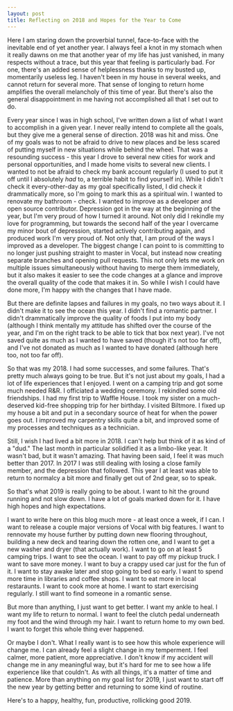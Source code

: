 ```yaml
---
layout: post
title: Reflecting on 2018 and Hopes for the Year to Come
---
```


Here I am staring down the proverbial tunnel, face-to-face with the inevitable end of yet another year. I always feel a knot in my stomach when it really dawns on me that another year of my life has just vanished, in many respects without a trace, but this year that feeling is particularly bad. For one, there's an added sense of helplessness thanks to my busted up, momentarily useless leg. I haven't been in my house in several weeks, and cannot return for several more. That sense of longing to return home amplifies the overall melancholy of this time of year. But there's also the general disappointment in me having not accomplished all that I set out to do.

Every year since I was in high school, I've written down a list of what I want to accomplish in a given year. I never really intend to complete all the goals, but they give me a general sense of direction. 2018 was hit and miss. One of my goals was to not be afraid to drive to new places and be less scared of putting myself in new situations while behind the wheel. That was a resounding success - this year I drove to several new cities for work and personal opportunities, and I made home visits to several new clients. I wanted to not be afraid to check my bank account regularly (I used to put it off until I absolutely _had_ to, a terrible habit to find yourself in). While I didn't check it every-other-day as my goal specifically listed, I did check it drammatically more, so I'm going to mark this as a spiritual win. I wanted to renovate my bathroom - check. I wanted to improve as a developer and open source contributor. Depression got in the way at the beginning of the year, but I'm very proud of how I turned it around. Not only did I rekindle my love for programming, but towards the second half of the year I overcame my minor bout of depression, started actively contributing again, and produced work I'm very proud of. Not only that, I am proud of the ways I improved as a developer. The biggest change I can point to is committing to no longer just pushing straight to master in Vocal, but instead now creating separate branches and opening pull requests. This not only lets me work on multiple issues simultaneously without having to merge them immediately, but it also makes it easier to see the code changes at a glance and improve the overall quality of the code that makes it in. So while I wish I could have done more, I'm happy with the changes that I have made. 

But there are definite lapses and failures in my goals, no two ways about it. I didn't make it to see the ocean this year. I didn't find a romantic partner. I didn't drammatically improve the quality of foods I put into my body (although I think mentally my attitude has shifted over the course of the year, and I'm on the right track to be able to tick that box next year). I've not saved quite as much as I wanted to have saved (though it's not too far off), and I've not donated as much as I wanted to have donated (although here too, not too far off). 

So that was my 2018. I had some successes, and some failures. That's pretty much always going to be true. But it's not just about my goals, I had a lot of life experiences that I enjoyed. I went on a camping trip and got some much needed R&R. I officiated a wedding ceremony. I rekindled some old friendships. I had my first trip to Waffle House. I took my sister on a much-deserved kid-free shopping trip for her birthday. I visited Biltmore. I fixed up my house a bit and put in a secondary source of heat for when the power goes out. I improved my carpentry skills quite a bit, and improved some of my processes and techniques as a technician. 

Still, I wish I had lived a bit more in 2018. I can't help but think of it as kind of a "dud." The last month in particular solidified it as a limbo-like year. It wasn't bad, but it wasn't amazing. That having been said, I feel it was much better than 2017. In 2017 I was still dealing with losing a close family member, and the depression that followed. This year I at least was able to return to normalcy a bit more and finally get out of 2nd gear, so to speak.

So that's what 2019 is really going to be about. I want to hit the ground running and not slow down. I have a lot of goals marked down for it. I have high hopes and high expectations.

I want to write here on this blog much more - at least once a week, if I can. I want to release a couple major versions of Vocal with big features. I want to rennovate my house further by putting down new flooring throughout, building a new deck and tearing down the rotten one, and I want to get a new washer and dryer (that actually work). I want to go on at least 5 camping trips. I want to see the ocean. I want to pay off my pickup truck. I want to save more money. I want to buy a crappy used car just for the fun of it. I want to stay awake later and stop going to bed so early. I want to spend more time in libraries and coffee shops. I want to eat more in local restaraunts. I want to cook more at home. I want to start exercising regularly. I still want to find someone in a romantic sense.

But more than anything, I just want to get better. I want my ankle to heal. I want my life to return to normal. I want to feel the clutch pedal underneath my foot and the wind through my hair. I want to return home to my own bed. I want to forget this whole thing ever happened.

Or maybe I don't. What I really want is to see how this whole experience will change me. I can already feel a slight change in my temperment. I feel calmer, more patient, more appreciative. I don't know if my accident will change me in any meaningful way, but it's hard for me to see how a life experience like that couldn't. As with all things, it's a matter of time and patience. More than anything on my goal list for 2019, I just want to start off the new year by getting better and returning to some kind of routine.

Here's to a happy, healthy, fun, productive, rollicking good 2019.

